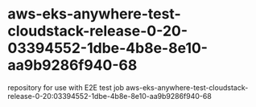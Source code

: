 # aws-eks-anywhere-test-cloudstack-release-0-20-03394552-1dbe-4b8e-8e10-aa9b9286f940-68
repository for use with E2E test job aws-eks-anywhere-test-cloudstack-release-0-20:03394552-1dbe-4b8e-8e10-aa9b9286f940-68
